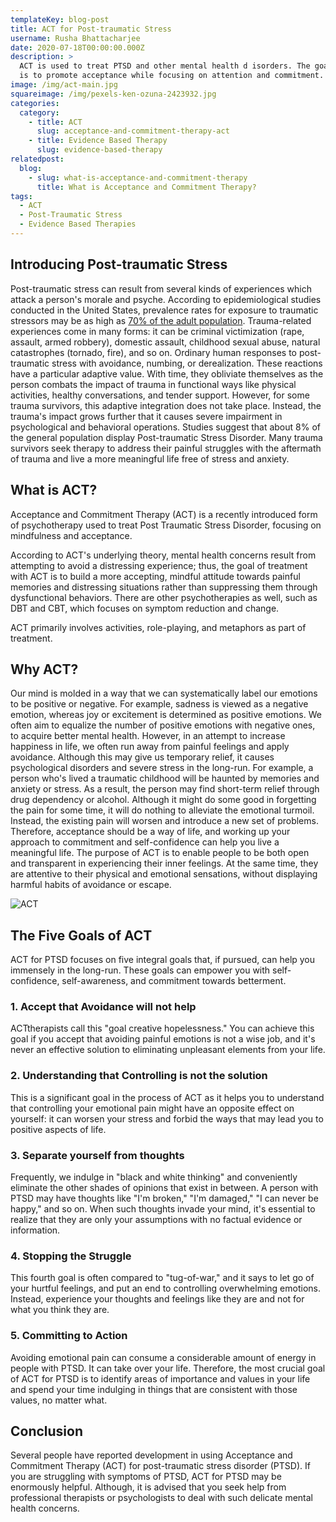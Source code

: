```yaml
---
templateKey: blog-post
title: ACT for Post-traumatic Stress
username: Rusha Bhattacharjee
date: 2020-07-18T00:00:00.000Z
description: >
  ACT is used to treat PTSD and other mental health d isorders. The goal of ACT
  is to promote acceptance while focusing on attention and commitment. 
image: /img/act-main.jpg
squareimage: /img/pexels-ken-ozuna-2423932.jpg
categories:
  category:
    - title: ACT
      slug: acceptance-and-commitment-therapy-act
    - title: Evidence Based Therapy
      slug: evidence-based-therapy
relatedpost:
  blog:
    - slug: what-is-acceptance-and-commitment-therapy
      title: What is Acceptance and Commitment Therapy?
tags:
  - ACT
  - Post-Traumatic Stress
  - Evidence Based Therapies
---
```

<!--StartFragment-->

## Introducing Post-traumatic Stress

Post-traumatic stress can result from several kinds of experiences which attack a person's morale and psyche. According to epidemiological studies conducted in the United States, prevalence rates for exposure to traumatic stressors may be as high as [70% of the adult population](https://www.researchgate.net/publication/290679321_ACT_with_Posttraumatic_Stress_Disorder). Trauma-related experiences come in many forms: it can be criminal victimization (rape, assault, armed robbery), domestic assault, childhood sexual abuse, natural catastrophes (tornado, fire), and so on. Ordinary human responses to post-traumatic stress with avoidance, numbing, or derealization. These reactions have a particular adaptive value. With time, they obliviate themselves as the person combats the impact of trauma in functional ways like physical activities, healthy conversations, and tender support. However, for some trauma survivors, this adaptive integration does not take place. Instead, the trauma's impact grows further that it causes severe impairment in psychological and behavioral operations. Studies suggest that about 8% of the general population display Post-traumatic Stress Disorder. Many trauma survivors seek therapy to address their painful struggles with the aftermath of trauma and live a more meaningful life free of stress and anxiety.

## What is ACT?

Acceptance and Commitment Therapy (ACT) is a recently introduced form of psychotherapy used to treat Post Traumatic Stress Disorder, focusing on mindfulness and acceptance.

According to ACT's underlying theory, mental health concerns result from attempting to avoid a distressing experience; thus, the goal of treatment with ACT is to build a more accepting, mindful attitude towards painful memories and distressing situations rather than suppressing them through dysfunctional behaviors. There are other psychotherapies as well, such as DBT and CBT, which focuses on symptom reduction and change.

ACT primarily involves activities, role-playing, and metaphors as part of treatment.

## Why ACT?

Our mind is molded in a way that we can systematically label our emotions to be positive or negative. For example, sadness is viewed as a negative emotion, whereas joy or excitement is determined as positive emotions. We often aim to equalize the number of positive emotions with negative ones, to acquire better mental health. However, in an attempt to increase happiness in life, we often run away from painful feelings and apply avoidance. Although this may give us temporary relief, it causes psychological disorders and severe stress in the long-run. For example, a person who's lived a traumatic childhood will be haunted by memories and anxiety or stress. As a result, the person may find short-term relief through drug dependency or alcohol. Although it might do some good in forgetting the pain for some time, it will do nothing to alleviate the emotional turmoil. Instead, the existing pain will worsen and introduce a new set of problems. Therefore, acceptance should be a way of life, and working up your approach to commitment and self-confidence can help you live a meaningful life. The purpose of ACT is to enable people to be both open and transparent in experiencing their inner feelings. At the same time, they are attentive to their physical and emotional sensations, without displaying harmful habits of avoidance or escape.

![ACT](/img/act-2.jpg "ACT")

<!--EndFragment--><!--StartFragment-->

## The Five Goals of ACT

ACT for PTSD focuses on five integral goals that, if pursued, can help you immensely in the long-run. These goals can empower you with self-confidence, self-awareness, and commitment towards betterment.

### 1. Accept that Avoidance will not help

ACTtherapists call this "goal creative hopelessness." You can achieve this goal if you accept that avoiding painful emotions is not a wise job, and it's never an effective solution to eliminating unpleasant elements from your life.

### 2. Understanding that Controlling is not the solution

This is a significant goal in the process of ACT as it helps you to understand that controlling your emotional pain might have an opposite effect on yourself: it can worsen your stress and forbid the ways that may lead you to positive aspects of life.

### 3. Separate yourself from thoughts

Frequently, we indulge in "black and white thinking" and conveniently eliminate the other shades of opinions that exist in between. A person with PTSD may have thoughts like "I'm broken," "I'm damaged," "I can never be happy," and so on. When such thoughts invade your mind, it's essential to realize that they are only your assumptions with no factual evidence or information.

### 4. Stopping the Struggle

This fourth goal is often compared to "tug-of-war," and it says to let go of your hurtful feelings, and put an end to controlling overwhelming emotions. Instead, experience your thoughts and feelings like they are and not for what you think they are.

### 5. Committing to Action

Avoiding emotional pain can consume a considerable amount of energy in people with PTSD. It can take over your life. Therefore, the most crucial goal of ACT for PTSD is to identify areas of importance and values in your life and spend your time indulging in things that are consistent with those values, no matter what.

## Conclusion

Several people have reported development in using Acceptance and Commitment Therapy (ACT) for post-traumatic stress disorder (PTSD). If you are struggling with symptoms of PTSD, ACT for PTSD may be enormously helpful. Although, it is advised that you seek help from professional therapists or psychologists to deal with such delicate mental health concerns.

<!--EndFragment-->